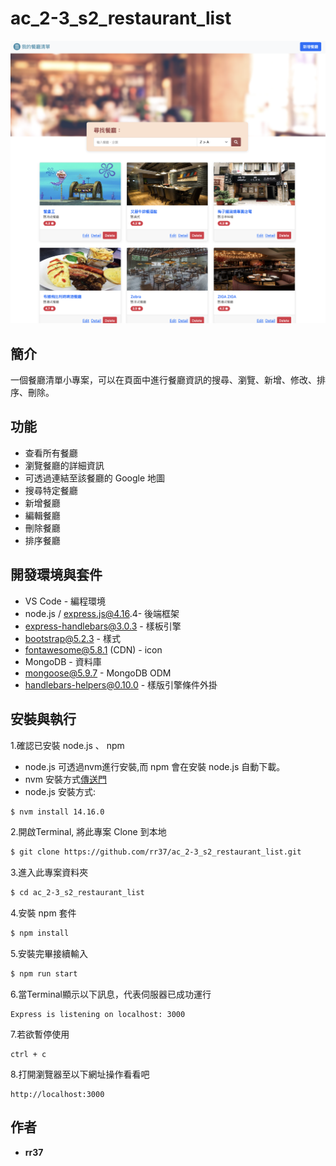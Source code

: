 # ac_2-3_s2_restaurant_list

![Screenshot of Restaurant List](./public/image/snapshot3.png)

## 簡介

一個餐廳清單小專案，可以在頁面中進行餐廳資訊的搜尋、瀏覽、新增、修改、排序、刪除。

## 功能

- 查看所有餐廳
- 瀏覽餐廳的詳細資訊
- 可透過連結至該餐廳的 Google 地圖
- 搜尋特定餐廳
- 新增餐廳
- 編輯餐廳
- 刪除餐廳
- 排序餐廳

## 開發環境與套件

* VS Code - 編程環境
* node.js / express.js@4.16.4- 後端框架
* express-handlebars@3.0.3 - 樣板引擎
* bootstrap@5.2.3 - 樣式
* fontawesome@5.8.1 (CDN) - icon
* MongoDB - 資料庫
* mongoose@5.9.7 - MongoDB ODM
* handlebars-helpers@0.10.0 - 樣版引擎條件外掛

## 安裝與執行

1.確認已安裝 node.js 、 npm

  -  node.js 可透過nvm進行安裝,而 npm 會在安裝 node.js 自動下載。
  - nvm 安裝方式[傳送門](https://github.com/creationix/nvm)
  -  node.js 安裝方式:
  ```bash
  $ nvm install 14.16.0
  ```

2.開啟Terminal, 將此專案 Clone 到本地

  ```bash
  $ git clone https://github.com/rr37/ac_2-3_s2_restaurant_list.git
  ```

3.進入此專案資料夾

  ```bash
  $ cd ac_2-3_s2_restaurant_list
  ```

4.安裝 npm 套件

  ```bash
  $ npm install
  ```

5.安裝完畢接續輸入

  ```bash
  $ npm run start
  ```

6.當Terminal顯示以下訊息，代表伺服器已成功運行

  ```
  Express is listening on localhost: 3000
  ```

7.若欲暫停使用

  ```
  ctrl + c
  ```

8.打開瀏覽器至以下網址操作看看吧

  ```
  http://localhost:3000
  ```

## 作者

* **rr37** 
